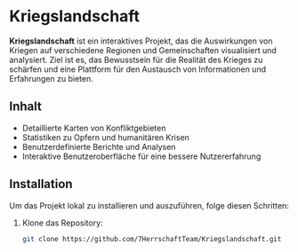 # Kriegslandschaft

**Kriegslandschaft** ist ein interaktives Projekt, das die Auswirkungen von Kriegen auf verschiedene Regionen und Gemeinschaften visualisiert und analysiert. Ziel ist es, das Bewusstsein für die Realität des Krieges zu schärfen und eine Plattform für den Austausch von Informationen und Erfahrungen zu bieten.

## Inhalt

- Detaillierte Karten von Konfliktgebieten
- Statistiken zu Opfern und humanitären Krisen
- Benutzerdefinierte Berichte und Analysen
- Interaktive Benutzeroberfläche für eine bessere Nutzererfahrung

## Installation

Um das Projekt lokal zu installieren und auszuführen, folge diesen Schritten:

1. Klone das Repository:
   ```bash
   git clone https://github.com/7HerrschaftTeam/Kriegslandschaft.git
